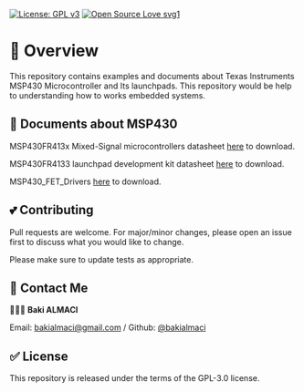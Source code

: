 [![License: GPL v3](https://img.shields.io/badge/License-GPLv3-blue.svg)](https://www.gnu.org/licenses/gpl-3.0) 
[![Open Source Love svg1](https://badges.frapsoft.com/os/v1/open-source.svg?v=103)](https://github.com/ellerbrock/open-source-badges/)


# 📜 Overview

This repository contains examples and documents about Texas Instruments MSP430 Microcontroller and Its launchpads. This repository would be help to understanding how to works embedded systems.

## 📃 Documents about MSP430
MSP430FR413x Mixed-Signal microcontrollers datasheet [here](https://www.ti.com/lit/gpn/msp430fr4133) to download.

MSP430FR4133 launchpad development kit datasheet [here](https://www.ti.com/lit/pdf/slau595) to download.

MSP430_FET_Drivers [here](http://software-dl.ti.com/msp430/msp430_public_sw/mcu/msp430/MSP430_FET_Drivers/latest/index_FDS.html) to download.

## 💕 Contributing
Pull requests are welcome. For major/minor changes, please open an issue first to discuss what you would like to change.

Please make sure to update tests as appropriate.

## 💌 Contact Me
👨🏻‍💻 **Baki ALMACI**

Email: [bakialmaci@gmail.com](mailto:bakialmaci@gmail.com) / 
Github: [@bakialmaci](https://github.com/bakialmaci)

## ✅ License 
This repository is released under the terms of the GPL-3.0 license.
